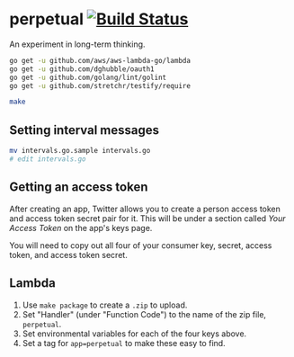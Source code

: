 # perpetual [![Build Status](https://travis-ci.org/brandur/perpetual.svg?branch=master)](https://travis-ci.org/brandur/perpetual)

An experiment in long-term thinking.

``` sh
go get -u github.com/aws/aws-lambda-go/lambda
go get -u github.com/dghubble/oauth1
go get -u github.com/golang/lint/golint
go get -u github.com/stretchr/testify/require

make
```

## Setting interval messages

``` sh
mv intervals.go.sample intervals.go
# edit intervals.go
```

## Getting an access token

After creating an app, Twitter allows you to create a
person access token and access token secret pair for it.
This will be under a section called _Your Access Token_ on
the app's keys page.

You will need to copy out all four of your consumer key,
secret, access token, and access token secret.

## Lambda

1. Use `make package` to create a `.zip` to upload.
2. Set "Handler" (under "Function Code") to the name of the
   zip file, `perpetual`.
3. Set environmental variables for each of the four keys
   above.
4. Set a tag for `app=perpetual` to make these easy to
   find.

